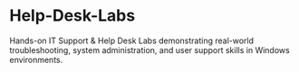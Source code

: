 # Help-Desk-Labs
Hands-on IT Support &amp; Help Desk Labs demonstrating real-world troubleshooting, system administration, and user support skills in Windows environments.

